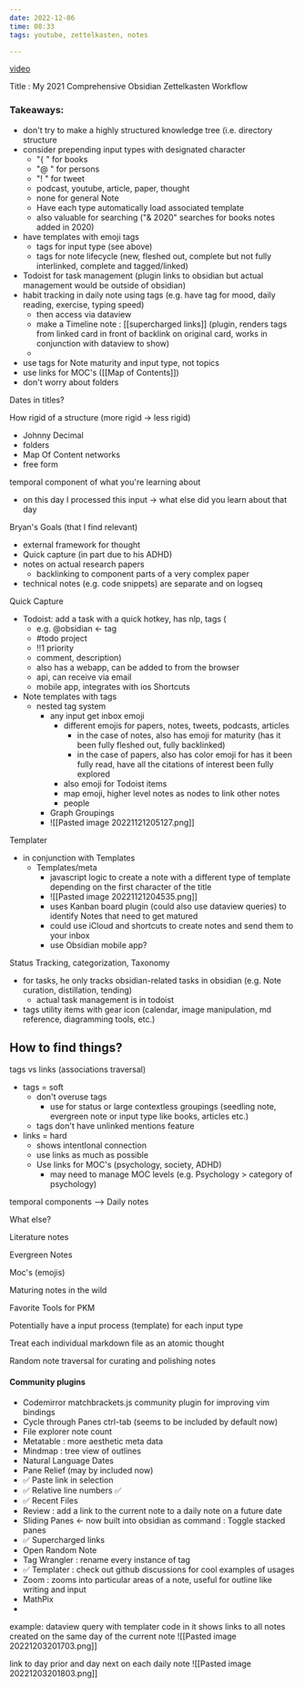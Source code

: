 ```yaml
---
date: 2022-12-06
time: 08:33
tags: youtube, zettelkasten, notes

---
```


[video](https://www.youtube.com/watch?v=wB89lJs5A3s)

Title : My 2021 Comprehensive Obsidian Zettelkasten Workflow


### Takeaways:
- don't try to make a highly structured knowledge tree (i.e. directory structure 
- consider prepending input types with designated character
	- "{ " for books
	- "@ " for persons
	- "! " for tweet
	- podcast, youtube, article, paper, thought
	- none for general Note
	- Have each type automatically load associated template
	- also valuable for searching ("& 2020" searches for books notes added in 2020)
- have templates with emoji tags 
	- tags for input type (see above)
	- tags for note lifecycle (new, fleshed out, complete but not fully interlinked, complete and tagged/linked)
- Todoist for task management (plugin links to obsidian but actual management would be outside of obsidian)
- habit tracking in daily note using tags (e.g. have tag for mood, daily reading, exercise, typing speed)
	- then access via dataview
	- make a Timeline note : [[supercharged links]] (plugin, renders tags from linked card in front of backlink on original card, works in conjunction with dataview to show)
	- 
- use tags for Note maturity and input type, not topics
- use links for MOC's ([[Map of Contents]])
- don't worry about folders


Dates in titles? 

How rigid of a structure (more rigid -> less rigid)
- Johnny Decimal
- folders
- Map Of Content networks
- free form

temporal component of what you're learning about
- on this day I processed this input -> what else did you learn about that day


Bryan's Goals (that I find relevant)
- external framework for thought
- Quick capture (in part due to his ADHD)
- notes on actual research papers
	- backlinking to component parts of a very complex paper
- technical notes (e.g. code snippets) are separate and on logseq

Quick Capture
- Todoist: add a task with a quick hotkey, has nlp, tags (
	- e.g. @obsidian <- tag
	- \#todo project
	- !!1 priority
	- comment, description)
	- also has a webapp, can be added to from the browser
	- api, can receive via email
	- mobile app, integrates with ios Shortcuts
- Note templates with tags 
	- nested tag system
		- any input get inbox emoji
			- different emojis for papers, notes, tweets, podcasts, articles 
				- in the case of notes, also has emoji for maturity (has it been fully fleshed out, fully backlinked)
				- in the case of papers, also has color emoji for has it been fully read, have all the citations of interest been fully explored
			- also emoji for Todoist items
			- map emoji, higher level notes as nodes to link other notes
			- people
		- Graph Groupings 
		- ![[Pasted image 20221121205127.png]]

Templater
- in conjunction with Templates
	- Templates/meta 
		- javascript logic to create a note with a different type of template depending on the first character of the title
		- ![[Pasted image 20221121204535.png]]
		- uses Kanban board plugin (could also use dataview queries) to identify Notes that need to get matured
		-  could use iCloud and shortcuts to create notes and send them to your inbox
		- use Obsidian mobile app?


Status Tracking, categorization, Taxonomy
- for tasks, he only tracks obsidian-related tasks in obsidian (e.g. Note curation, distillation, tending)
	- actual task management is in todoist
- tags utility items with gear icon (calendar, image manipulation, md reference, diagramming tools, etc.)

How to find things?
- 


tags vs links (associations traversal)
- tags = soft
	- don't overuse tags
		- use for status or large contextless groupings (seedling note, evergreen note or input type like books, articles etc.)
	- tags don't have unlinked mentions feature
- links = hard
	- shows intentIonal connection
	- use links as much as possible
	- Use links for MOC's (psychology, society, ADHD)
		- may need to manage MOC levels (e.g. Psychology > category of psychology)

temporal components --> Daily notes

What else?

Literature notes

Evergreen Notes

Moc's (emojis)

Maturing notes in the wild

Favorite Tools for PKM

Potentially have a input process (template) for each input type

Treat each individual markdown file as an atomic thought

Random note traversal for curating and polishing notes


#### Community plugins
- Codemirror matchbrackets.js community plugin for improving vim bindings
- Cycle through Panes ctrl-tab (seems to be included by default now)
- File explorer note count
- Metatable : more aesthetic meta data
- Mindmap : tree view of outlines
- Natural Language Dates
- Pane Relief (may by included now)
- ✅ Paste link in selection
- ✅ Relative line numbers ✅
- ✅ Recent Files
- Review : add a link to the current note to a daily note on a future date 
- Sliding Panes <- now built into obsidian as command : Toggle stacked panes
- ✅ Supercharged links
- Open Random Note
- Tag Wrangler : rename every instance of tag
- ✅ Templater :  check out github discussions for cool examples of usages
- Zoom : zooms into particular areas of a note, useful for outline like writing and input
- MathPix
- 



example: dataview query with templater code in it
shows links to all notes created on the same day of the current note
![[Pasted image 20221203201703.png]]

link to day prior and day next on each daily note
![[Pasted image 20221203201803.png]]